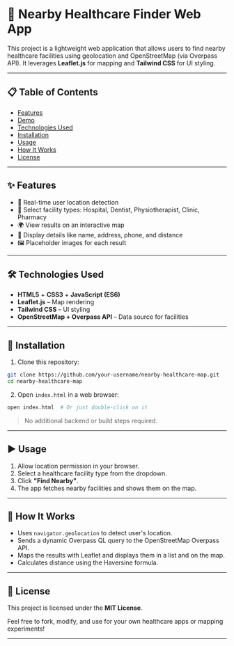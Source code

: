 # 🏥 Nearby Healthcare Finder Web App

This project is a lightweight web application that allows users to find nearby healthcare facilities using geolocation and OpenStreetMap (via Overpass API). It leverages **Leaflet.js** for mapping and **Tailwind CSS** for UI styling.

---

## 📋 Table of Contents

* [Features](#-features)
* [Demo](#-demo)
* [Technologies Used](#-technologies-used)
* [Installation](#-installation)
* [Usage](#-usage)
* [How It Works](#-how-it-works)
* [License](#-license)

---

## ✨ Features

* 📍 Real-time user location detection
* 🏥 Select facility types: Hospital, Dentist, Physiotherapist, Clinic, Pharmacy
* 🌍 View results on an interactive map
* 📄 Display details like name, address, phone, and distance
* 🖼 Placeholder images for each result

---
## 🛠 Technologies Used

* **HTML5** + **CSS3** + **JavaScript (ES6)**
* **Leaflet.js** – Map rendering
* **Tailwind CSS** – UI styling
* **OpenStreetMap + Overpass API** – Data source for facilities

---

## 🧰 Installation

1. Clone this repository:

```bash
git clone https://github.com/your-username/nearby-healthcare-map.git
cd nearby-healthcare-map
```

2. Open `index.html` in a web browser:

```bash
open index.html  # Or just double-click on it
```

> No additional backend or build steps required.

---

## ▶️ Usage

1. Allow location permission in your browser.
2. Select a healthcare facility type from the dropdown.
3. Click **"Find Nearby"**.
4. The app fetches nearby facilities and shows them on the map.

---

## 🧠 How It Works

* Uses `navigator.geolocation` to detect user's location.
* Sends a dynamic Overpass QL query to the OpenStreetMap Overpass API.
* Maps the results with Leaflet and displays them in a list and on the map.
* Calculates distance using the Haversine formula.

---

## 📄 License

This project is licensed under the **MIT License**.

Feel free to fork, modify, and use for your own healthcare apps or mapping experiments!

---
